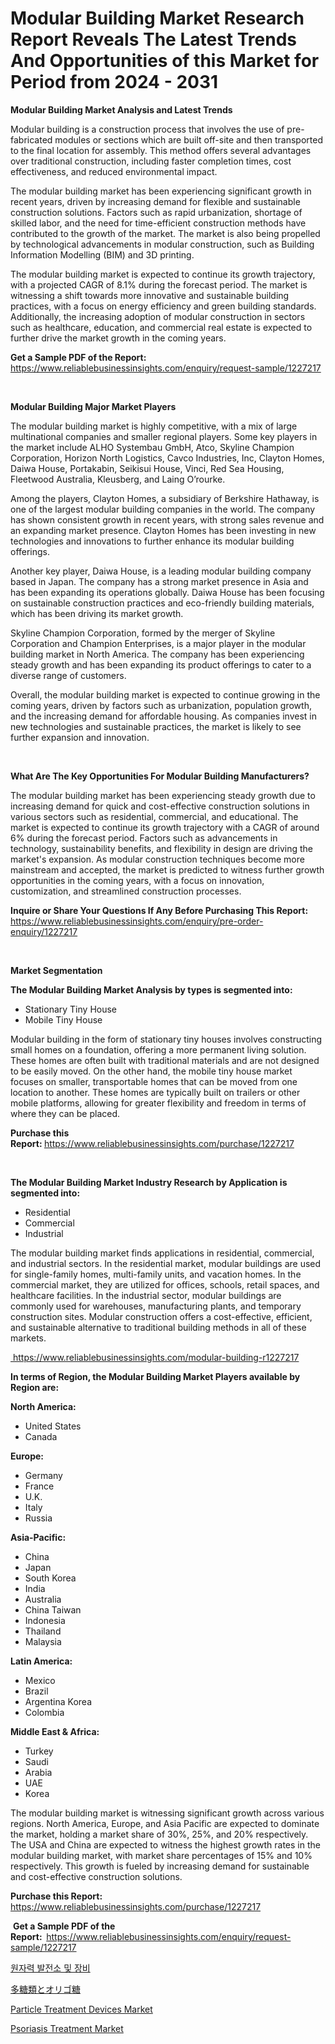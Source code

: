 <p><h1>Modular Building Market Research Report Reveals The Latest Trends And Opportunities of this Market for Period from 2024 - 2031</h1></p><p><strong>Modular Building Market Analysis and Latest Trends</strong></p>
<p><p>Modular building is a construction process that involves the use of pre-fabricated modules or sections which are built off-site and then transported to the final location for assembly. This method offers several advantages over traditional construction, including faster completion times, cost effectiveness, and reduced environmental impact.</p><p>The modular building market has been experiencing significant growth in recent years, driven by increasing demand for flexible and sustainable construction solutions. Factors such as rapid urbanization, shortage of skilled labor, and the need for time-efficient construction methods have contributed to the growth of the market. The market is also being propelled by technological advancements in modular construction, such as Building Information Modelling (BIM) and 3D printing.</p><p>The modular building market is expected to continue its growth trajectory, with a projected CAGR of 8.1% during the forecast period. The market is witnessing a shift towards more innovative and sustainable building practices, with a focus on energy efficiency and green building standards. Additionally, the increasing adoption of modular construction in sectors such as healthcare, education, and commercial real estate is expected to further drive the market growth in the coming years.</p></p>
<p><strong>Get a Sample PDF of the Report:&nbsp;</strong> <a href="https://www.reliablebusinessinsights.com/enquiry/request-sample/1227217">https://www.reliablebusinessinsights.com/enquiry/request-sample/1227217</a></p>
<p>&nbsp;</p>
<p><strong>Modular Building Major Market Players</strong></p>
<p><p>The modular building market is highly competitive, with a mix of large multinational companies and smaller regional players. Some key players in the market include ALHO Systembau GmbH, Atco, Skyline Champion Corporation, Horizon North Logistics, Cavco Industries, Inc, Clayton Homes, Daiwa House, Portakabin, Seikisui House, Vinci, Red Sea Housing, Fleetwood Australia, Kleusberg, and Laing O’rourke.</p><p>Among the players, Clayton Homes, a subsidiary of Berkshire Hathaway, is one of the largest modular building companies in the world. The company has shown consistent growth in recent years, with strong sales revenue and an expanding market presence. Clayton Homes has been investing in new technologies and innovations to further enhance its modular building offerings.</p><p>Another key player, Daiwa House, is a leading modular building company based in Japan. The company has a strong market presence in Asia and has been expanding its operations globally. Daiwa House has been focusing on sustainable construction practices and eco-friendly building materials, which has been driving its market growth.</p><p>Skyline Champion Corporation, formed by the merger of Skyline Corporation and Champion Enterprises, is a major player in the modular building market in North America. The company has been experiencing steady growth and has been expanding its product offerings to cater to a diverse range of customers.</p><p>Overall, the modular building market is expected to continue growing in the coming years, driven by factors such as urbanization, population growth, and the increasing demand for affordable housing. As companies invest in new technologies and sustainable practices, the market is likely to see further expansion and innovation.</p></p>
<p>&nbsp;</p>
<p><strong>What Are The Key Opportunities For Modular Building Manufacturers?</strong></p>
<p><p>The modular building market has been experiencing steady growth due to increasing demand for quick and cost-effective construction solutions in various sectors such as residential, commercial, and educational. The market is expected to continue its growth trajectory with a CAGR of around 6% during the forecast period. Factors such as advancements in technology, sustainability benefits, and flexibility in design are driving the market's expansion. As modular construction techniques become more mainstream and accepted, the market is predicted to witness further growth opportunities in the coming years, with a focus on innovation, customization, and streamlined construction processes.</p></p>
<p><strong>Inquire or Share Your Questions If Any Before Purchasing This Report:</strong> <a href="https://www.reliablebusinessinsights.com/enquiry/pre-order-enquiry/1227217">https://www.reliablebusinessinsights.com/enquiry/pre-order-enquiry/1227217</a></p>
<p>&nbsp;</p>
<p><strong>Market Segmentation</strong></p>
<p><strong>The Modular Building Market Analysis by types is segmented into:</strong></p>
<p><ul><li>Stationary Tiny House</li><li>Mobile Tiny House</li></ul></p>
<p><p>Modular building in the form of stationary tiny houses involves constructing small homes on a foundation, offering a more permanent living solution. These homes are often built with traditional materials and are not designed to be easily moved. On the other hand, the mobile tiny house market focuses on smaller, transportable homes that can be moved from one location to another. These homes are typically built on trailers or other mobile platforms, allowing for greater flexibility and freedom in terms of where they can be placed.</p></p>
<p><strong>Purchase this Report:&nbsp;</strong><a href="https://www.reliablebusinessinsights.com/purchase/1227217">https://www.reliablebusinessinsights.com/purchase/1227217</a></p>
<p>&nbsp;</p>
<p><strong>The Modular Building Market Industry Research by Application is segmented into:</strong></p>
<p><ul><li>Residential</li><li>Commercial</li><li>Industrial</li></ul></p>
<p><p>The modular building market finds applications in residential, commercial, and industrial sectors. In the residential market, modular buildings are used for single-family homes, multi-family units, and vacation homes. In the commercial market, they are utilized for offices, schools, retail spaces, and healthcare facilities. In the industrial sector, modular buildings are commonly used for warehouses, manufacturing plants, and temporary construction sites. Modular construction offers a cost-effective, efficient, and sustainable alternative to traditional building methods in all of these markets.</p></p>
<p><a href="https://www.reliablebusinessinsights.com/modular-building-r1227217">&nbsp;https://www.reliablebusinessinsights.com/modular-building-r1227217</a></p>
<p><strong>In terms of Region, the Modular Building Market Players available by Region are:</strong></p>
<p>
    <p> <strong> North America: </strong>
        <ul>
            <li>United States</li>
            <li>Canada</li>
        </ul>
        </p> 
    <p> <strong> Europe: </strong>
        <ul>
            <li>Germany</li>
            <li>France</li>
            <li>U.K.</li>
            <li>Italy</li>
            <li>Russia</li>
        </ul>
        </p> 
    <p> <strong> Asia-Pacific: </strong>
        <ul>
            <li>China</li>
            <li>Japan</li>
            <li>South Korea</li>
            <li>India</li>
            <li>Australia</li>
            <li>China Taiwan</li>
            <li>Indonesia</li>
            <li>Thailand</li>
            <li>Malaysia</li>
        </ul>
        </p> 
    <p> <strong> Latin America: </strong>
        <ul>
            <li>Mexico</li>
            <li>Brazil</li>
            <li>Argentina Korea</li>
            <li>Colombia</li>
        </ul>
        </p> 
    <p> <strong> Middle East & Africa: </strong>
        <ul>
            <li>Turkey</li>
            <li>Saudi</li>
            <li>Arabia</li>
            <li>UAE</li>
            <li>Korea</li>
        </ul>
    </p>
    </p>
<p><p>The modular building market is witnessing significant growth across various regions. North America, Europe, and Asia Pacific are expected to dominate the market, holding a market share of 30%, 25%, and 20% respectively. The USA and China are expected to witness the highest growth rates in the modular building market, with market share percentages of 15% and 10% respectively. This growth is fueled by increasing demand for sustainable and cost-effective construction solutions.</p></p>
<p><strong>Purchase this Report: </strong><a href="https://www.reliablebusinessinsights.com/purchase/1227217">https://www.reliablebusinessinsights.com/purchase/1227217</a></p>
<p>&nbsp;<strong>Get a Sample PDF of the Report:&nbsp;&nbsp;</strong><a href="https://www.reliablebusinessinsights.com/enquiry/request-sample/1227217">https://www.reliablebusinessinsights.com/enquiry/request-sample/1227217</a></p>
<p><strong></strong></p>
<p><p><a href="https://github.com/TrevorKruvalis5678/Market-Research-Report-List-2/blob/main/20655726075.md">원자력 발전소 및 장비</a></p><p><a href="https://github.com/avwofrml53535/Market-Research-Report-List-3/blob/main/55980962017.md">多糖類とオリゴ糖</a></p><p><a href="https://github.com/cathyMaggio31/Market-Research-Report-List-1/blob/main/particle-treatment-devices-market.md">Particle Treatment Devices Market</a></p><p><a href="https://issuu.com/reportprime-2/docs/psoriasis-treatment-market-size-2030.pptx">Psoriasis Treatment Market</a></p></p>